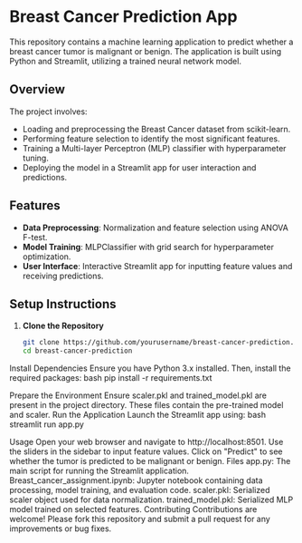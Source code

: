# Breast Cancer Prediction App

This repository contains a machine learning application to predict whether a breast cancer tumor is malignant or benign. The application is built using Python and Streamlit, utilizing a trained neural network model.

## Overview

The project involves:
- Loading and preprocessing the Breast Cancer dataset from scikit-learn.
- Performing feature selection to identify the most significant features.
- Training a Multi-layer Perceptron (MLP) classifier with hyperparameter tuning.
- Deploying the model in a Streamlit app for user interaction and predictions.

## Features

- **Data Preprocessing**: Normalization and feature selection using ANOVA F-test.
- **Model Training**: MLPClassifier with grid search for hyperparameter optimization.
- **User Interface**: Interactive Streamlit app for inputting feature values and receiving predictions.

## Setup Instructions

1. **Clone the Repository**
   ```bash
   git clone https://github.com/yourusername/breast-cancer-prediction.git
   cd breast-cancer-prediction

Install Dependencies
Ensure you have Python 3.x installed. Then, install the required packages:
bash
pip install -r requirements.txt

Prepare the Environment
Ensure scaler.pkl and trained_model.pkl are present in the project directory. These files contain the pre-trained model and scaler.
Run the Application
Launch the Streamlit app using:
bash
streamlit run app.py

Usage
Open your web browser and navigate to http://localhost:8501.
Use the sliders in the sidebar to input feature values.
Click on "Predict" to see whether the tumor is predicted to be malignant or benign.
Files
app.py: The main script for running the Streamlit application.
Breast_cancer_assignment.ipynb: Jupyter notebook containing data processing, model training, and evaluation code.
scaler.pkl: Serialized scaler object used for data normalization.
trained_model.pkl: Serialized MLP model trained on selected features.
Contributing
Contributions are welcome! Please fork this repository and submit a pull request for any improvements or bug fixes.
